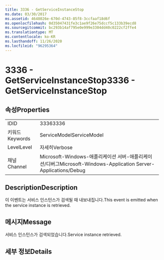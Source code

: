 ```yaml
---
title: 3336 - GetServiceInstanceStop
ms.date: 03/30/2017
ms.assetid: 4648026e-670d-4743-85f8-3ccfaaf18d6f
ms.openlocfilehash: 0d35047431fe3c1ae9f26e75dccf5c133b39ecd8
ms.sourcegitcommit: bc293b14af795e0e999e3304dd40c0222cf2ffe4
ms.translationtype: MT
ms.contentlocale: ko-KR
ms.lasthandoff: 11/26/2020
ms.locfileid: "96295364"
---
```

# <a name="3336---getserviceinstancestop"></a><span data-ttu-id="d3fff-102">3336 - GetServiceInstanceStop</span><span class="sxs-lookup"><span data-stu-id="d3fff-102">3336 - GetServiceInstanceStop</span></span>

## <a name="properties"></a><span data-ttu-id="d3fff-103">속성</span><span class="sxs-lookup"><span data-stu-id="d3fff-103">Properties</span></span>  
  
|||  
|-|-|  
|<span data-ttu-id="d3fff-104">ID</span><span class="sxs-lookup"><span data-stu-id="d3fff-104">ID</span></span>|<span data-ttu-id="d3fff-105">3336</span><span class="sxs-lookup"><span data-stu-id="d3fff-105">3336</span></span>|  
|<span data-ttu-id="d3fff-106">키워드</span><span class="sxs-lookup"><span data-stu-id="d3fff-106">Keywords</span></span>|<span data-ttu-id="d3fff-107">ServiceModel</span><span class="sxs-lookup"><span data-stu-id="d3fff-107">ServiceModel</span></span>|  
|<span data-ttu-id="d3fff-108">Level</span><span class="sxs-lookup"><span data-stu-id="d3fff-108">Level</span></span>|<span data-ttu-id="d3fff-109">자세히</span><span class="sxs-lookup"><span data-stu-id="d3fff-109">Verbose</span></span>|  
|<span data-ttu-id="d3fff-110">채널</span><span class="sxs-lookup"><span data-stu-id="d3fff-110">Channel</span></span>|<span data-ttu-id="d3fff-111">Microsoft-Windows-애플리케이션 서버-애플리케이션/디버그</span><span class="sxs-lookup"><span data-stu-id="d3fff-111">Microsoft-Windows-Application Server-Applications/Debug</span></span>|  
  
## <a name="description"></a><span data-ttu-id="d3fff-112">Description</span><span class="sxs-lookup"><span data-stu-id="d3fff-112">Description</span></span>  

 <span data-ttu-id="d3fff-113">이 이벤트는 서비스 인스턴스가 검색될 때 내보내집니다.</span><span class="sxs-lookup"><span data-stu-id="d3fff-113">This event is emitted when the service instance is retrieved.</span></span>  
  
## <a name="message"></a><span data-ttu-id="d3fff-114">메시지</span><span class="sxs-lookup"><span data-stu-id="d3fff-114">Message</span></span>  

 <span data-ttu-id="d3fff-115">서비스 인스턴스가 검색되었습니다.</span><span class="sxs-lookup"><span data-stu-id="d3fff-115">Service instance retrieved.</span></span>  
  
## <a name="details"></a><span data-ttu-id="d3fff-116">세부 정보</span><span class="sxs-lookup"><span data-stu-id="d3fff-116">Details</span></span>
